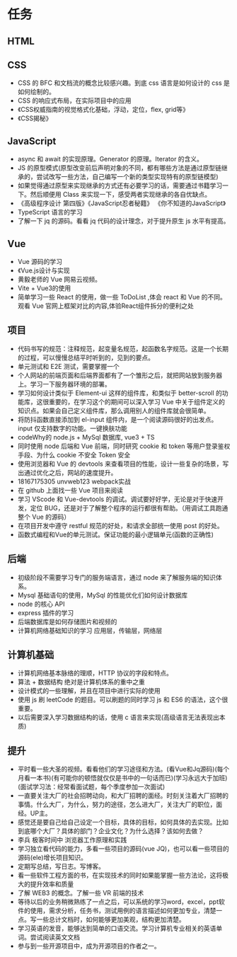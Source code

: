 <!--
 * @Author: x09898 coder_xujie@163.com
 * @Date: 2022-05-09 20:54:40
 * @LastEditors: x09898 coder_xujie@163.com
 * @LastEditTime: 2022-12-22 19:57:37
 * @FilePath: \HTML-CSS-Javascript-\待解决的知识点\稍后的学习要务.md
 * @Description: 长久的学习任务安排
-->
# 任务

## HTML

## CSS

* CSS 的 BFC 和文档流的概念比较感兴趣。到底 css 语言是如何设计的 css 是如何绘制的。
* CSS 的响应式布局，在实际项目中的应用
* 《CSS权威指南的视觉格式化基础，浮动，定位，flex, grid等》
* 《CSS揭秘》

## JavaScript

* async 和 await 的实现原理。Generator 的原理。Iterator 的含义。
* JS 的原型模式(原型改变前后声明对象的不同，都有哪些方法是通过原型链继承的，尝试改写一些方法，自己编写一个新的类型实现特有的原型链模型)
* 如果觉得通过原型来实现继承的方式还有必要学习的话，需要通过书籍学习一下。然后顺便用 Class 来实现一下，感受两者实现继承的各自优缺点。
* 《高级程序设计 第四版》《JavaScript忍者秘籍》 《你不知道的JavaScript》
* TypeScript 语言的学习
* 了解一下 jq 的源码。看看 jq 代码的设计理念，对于提升原生 js 水平有提高。

## Vue

* Vue 源码的学习
* 《Vue.js设计与实现
* 黄毅老师的 Vue 网易云视频。
* Vite + Vue3的使用
* 简单学习一些 React 的使用，做一些 ToDoList ,体会 react 和 Vue 的不同。观看 Vue 官网上框架对比的内容,体验React组件拆分的便利之处

## 项目

* 代码书写的规范：注释规范，起变量名规范，起函数名字规范。这是一个长期的过程，可以慢慢总结平时听到的，见到的要点。
* 单元测试和 E2E 测试，需要掌握一个
* 个人网站的前端页面和后端界面都有了一个雏形之后，就把网站放到服务器上。学习一下服务器环境的部署。
* 学习如何设计类似于 Element-ui 这样的组件库，和类似于 better-scroll 的功能库，这很重要的，在学习这个的期间可以深入学习 Vue 中关于组件定义的知识点。如果会自己定义组件库，那么调用别人的组件库就会很简单。
* 将防抖函数直接添加到 el-input 组件内，是一个阅读源码很好的出发点。input 仅支持数字的功能。一键换肤功能
* codeWhy的 node.js + MySql 数据库, vue3 + TS
* 同时使用 node 后端和 Vue 前端，同时研究 cookie 和 token 等用户登录鉴权手段、为什么 cookie 不安全 Token 安全
* 使用浏览器和 Vue 的 devtools 来查看项目的性能，设计一些复杂的场景，写出通过优化之后，网站的速度提升。
* 18167175305 unvweb123 webpack实战
* 在 github 上面找一些 Vue 项目来阅读
* 学习 VScode 和 Vue-devtools 的调试。调试要好好学，无论是对于快速开发，定位 BUG，还是对于了解整个程序的运行都很有帮助。（用调试工具跑通整个 Vue 的源码）
* 在项目开发中遵守 restful 规范的好处，和请求全部统一使用 post 的好处。
* 函数式编程和Vue的单元测试。保证功能的最小逻辑单元(函数的正确性)

## 后端

* 初级阶段不需要学习专门的服务端语言，通过 node 来了解服务端的知识体系。
* Mysql 基础语句的使用，MySql 的性能优化们如何设计数据库
* node 的核心 API
* express 插件的学习
* 后端数据库是如何存储图片和视频的
* 计算机网络基础知识的学习 应用层，传输层，网络层

## 计算机基础

* 计算机网络基本脉络的理顺，HTTP 协议的字段和特点。
* 算法 + 数据结构 绝对是计算机体系的重中之重
* 设计模式的一些理解，并且在项目中进行实际的使用
* 使用 js 刷 leetCode 的题目。可以刷题的同时学习 js 和 ES6 的语法，这个很重要。
* 以后需要深入学习数据结构的话，使用 c 语言来实现(高级语言无法表现出本质)

## 提升

* 平时看一些大圣的视频。看看他们的学习途径和方法。(看Vue和Jq源码)(每个月看一本书)(有可能你的顿悟就仅仅是书中的一句话而已)(学习永远大于加班)(面试学习法：经常看面试题，每个季度参加一次面试)
* 一直要关注大厂的社会招聘动向，和大厂招聘的面经。时刻关注着大厂招聘的事情。什么大厂，为什么，努力的途径，怎么进大厂，关注大厂的职位，面经。UP主。
* 感觉还是要自己给自己设定一个目标，具体的目标，如何具体的去实现。比如到底哪个大厂？具体的部门？企业文化？为什么选择？该如何去做？
* 李兵 极客时间中 浏览器工作原理和实践
* 学习独立看代码的能力，多看一些项目的源码(vue JQ)，也可以看一些项目的源码(ele)增长项目知识。
* 定期写总结，写日志。写博客。
* 看一些软件工程方面的书，在实现技术的同时如果能掌握一些方法论，这将极大的提升效率和质量
* 了解 WEB3 的概念。了解一些 VR 前端的技术
* 等待以后的业务稍微熟练了一点之后，可以系统的学习word，excel，ppt软件的使用，需求分析，任务书，测试用例的语言描述如何更加专业，清楚一点。写一些总计文档时，如何能够更加美观，结构更加清楚。
* 学习英语的发音，能够达到简单的口语交流。学习计算机专业相关的英语单词。尝试阅读英文文档
* 参与到一些开源项目中，成为开源项目的作者之一。
